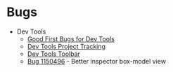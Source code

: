 # Bugs
  - Dev Tools
    * [Good First Bugs for Dev Tools][devtools-good-first-bug]
    * [Dev Tools Project Tracking][devtools-project-tracking]
    * [Dev Tools Toolbar][bugs-devtools-toolbar]
    * [Bug 1150496][bug-1150496] - Better inspector box-model view

[bug-1150496]: http://bugzil.la/1150496
[devtools-good-first-bug]: http://firefox-dev.tools
[devtools-project-tracking]: https://wiki.mozilla.org/DevTools/devtools-html#Phase_I_Project_Tracking
[bugs-devtools-toolbar]: https://bugzilla.mozilla.org/buglist.cgi?quicksearch=%5Bdevtools-toolbar%5D&list_id=13162899
